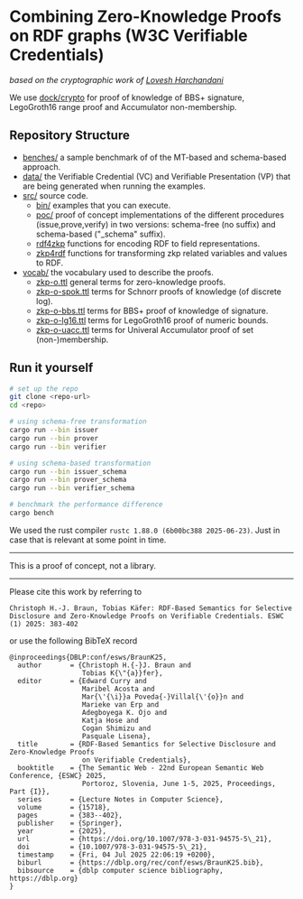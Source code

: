 # Combining Zero-Knowledge Proofs on RDF graphs (W3C Verifiable Credentials)
_based on the cryptographic work of [Lovesh Harchandani](https://github.com/lovesh)_


We use [dock/crypto](https://github.com/docknetwork/crypto) for proof of knowledge of BBS+ signature, LegoGroth16 range proof and Accumulator non-membership.


## Repository Structure

- [benches/](benches/) a sample benchmark of of the MT-based and schema-based approach.
- [data/](data/) the Verifiable Credential (VC) and Verifiable Presentation (VP) that are being generated when running the examples.
- [src/](src/) source code.
    - [bin/](src/bin/) examples that you can execute.
    - [poc/](src/poc/) proof of concept implementations of the different procedures (issue,prove,verify) in two versions: schema-free (no suffix) and schema-based ("_schema" suffix).
    - [rdf4zkp](src/rdf4zkp/) functions for encoding RDF to field representations.
    - [zkp4rdf](src/zkp4rdf/) functions for transforming zkp related variables and values to RDF.
- [vocab/](vocab/) the vocabulary used to describe the proofs.
    - [zkp-o.ttl](vocab/zkp-o.ttl) general terms for zero-knowledge proofs.
    - [zkp-o-spok.ttl](vocab/zkp-o-spok.ttl) terms for Schnorr proofs of knowledge (of discrete log).
    - [zkp-o-bbs.ttl](vocab/zkp-o-bbs.ttl) terms for BBS+ proof of knowledge of signature.
    - [zkp-o-lg16.ttl](vocab/zkp-o-lg16.ttl) terms for LegoGroth16 proof of numeric bounds.
    - [zkp-o-uacc.ttl](vocab/zkp-o-uacc.ttl) terms for Univeral Accumulator proof of set (non-)membership.

## Run it yourself
```sh
# set up the repo
git clone <repo-url>
cd <repo>

# using schema-free transformation
cargo run --bin issuer
cargo run --bin prover
cargo run --bin verifier

# using schema-based transformation
cargo run --bin issuer_schema
cargo run --bin prover_schema
cargo run --bin verifier_schema

# benchmark the performance difference
cargo bench
```
We used the rust compiler `rustc 1.88.0 (6b00bc388 2025-06-23)`.
Just in case that is relevant at some point in time.

---

This is a proof of concept, not a library.

---

Please cite this work by referring to

`Christoph H.-J. Braun, Tobias Käfer: RDF-Based Semantics for Selective Disclosure and Zero-Knowledge Proofs on Verifiable Credentials. ESWC (1) 2025: 383-402`

or use the following BibTeX record
```
@inproceedings{DBLP:conf/esws/BraunK25,
  author       = {Christoph H.{-}J. Braun and
                  Tobias K{\"{a}}fer},
  editor       = {Edward Curry and
                  Maribel Acosta and
                  Mar{\'{\i}}a Poveda{-}Villal{\'{o}}n and
                  Marieke van Erp and
                  Adegboyega K. Ojo and
                  Katja Hose and
                  Cogan Shimizu and
                  Pasquale Lisena},
  title        = {RDF-Based Semantics for Selective Disclosure and Zero-Knowledge Proofs
                  on Verifiable Credentials},
  booktitle    = {The Semantic Web - 22nd European Semantic Web Conference, {ESWC} 2025,
                  Portoroz, Slovenia, June 1-5, 2025, Proceedings, Part {I}},
  series       = {Lecture Notes in Computer Science},
  volume       = {15718},
  pages        = {383--402},
  publisher    = {Springer},
  year         = {2025},
  url          = {https://doi.org/10.1007/978-3-031-94575-5\_21},
  doi          = {10.1007/978-3-031-94575-5\_21},
  timestamp    = {Fri, 04 Jul 2025 22:06:19 +0200},
  biburl       = {https://dblp.org/rec/conf/esws/BraunK25.bib},
  bibsource    = {dblp computer science bibliography, https://dblp.org}
}
```